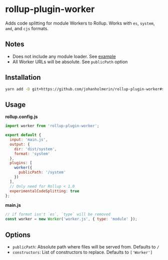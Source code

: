 # rollup-plugin-worker

Adds code splitting for module Workers to Rollup. Works with `es`, `system`,
`amd`, and `cjs` formats.

## Notes

* Does not include any module loader. See [example](example)
* All Worker URLs will be absolute. See `publicPath` option

## Installation

```sh
yarn add -D git+https://github.com/johanholmerin/rollup-plugin-worker#semver:^1.2.0
```

## Usage

**rollup.config.js**

```javascript
import worker from 'rollup-plugin-worker';

export default {
  input: 'main.js',
  output: {
    dir: 'dist/system',
    format: 'system'
  },
  plugins: [
    worker({
      publicPath: '/system'
    })
  ],
  // Only need for Rollup < 1.0
  experimentalCodeSplitting: true
};
```

**main.js**

```javascript
// if format isn't `es`, `type` will be removed
const worker = new Worker('worker.js', { type: 'module' });
```

## Options

- `publicPath`: Absolute path where files will be served from. Defaults to `/`
- `constructors`: List of constructors to replace. Defaults to `['Worker']`
